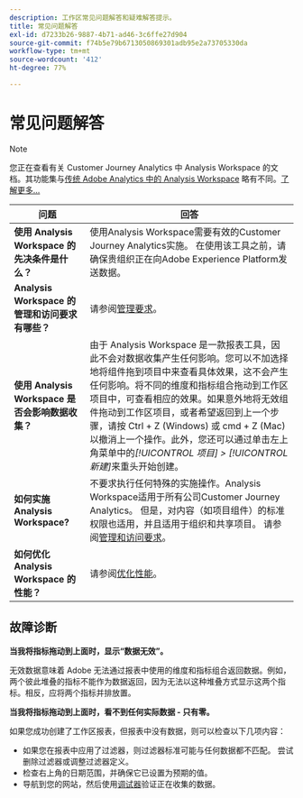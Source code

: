 ```yaml
---
description: 工作区常见问题解答和疑难解答提示。
title: 常见问题解答
exl-id: d7233b26-9887-4b71-ad46-3c6ffe27d904
source-git-commit: f74b5e79b6713050869301adb95e2a73705330da
workflow-type: tm+mt
source-wordcount: '412'
ht-degree: 77%

---
```


# 常见问题解答

>[!NOTE]
>
>您正在查看有关 Customer Journey Analytics 中 Analysis Workspace 的文档。其功能集与[传统 Adobe Analytics 中的 Analysis Workspace](https://experienceleague.adobe.com/docs/analytics/analyze/analysis-workspace/home.html?lang=zh-Hans) 略有不同。[了解更多...](/help/getting-started/cja-aa.md)

| 问题 | 回答 |
|--- |--- |
| **使用 Analysis Workspace 的先决条件是什么？** | 使用Analysis Workspace需要有效的Customer Journey Analytics实施。 在使用该工具之前，请确保贵组织正在向Adobe Experience Platform发送数据。 |
| **Analysis Workspace 的管理和访问要求有哪些？** | 请参阅[管理要求](/help/analysis-workspace/workspace-faq/frequently-asked-questions-analysis-workspace.md)。 |
| **使用 Analysis Workspace 是否会影响数据收集？** | 由于 Analysis Workspace 是一款报表工具，因此不会对数据收集产生任何影响。您可以不加选择地将组件拖到项目中来查看具体效果，这不会产生任何影响。将不同的维度和指标组合拖动到工作区项目中，可查看相应的效果。如果意外地将无效组件拖动到工作区项目，或者希望返回到上一个步骤，请按 Ctrl + Z (Windows) 或 cmd + Z (Mac) 以撤消上一个操作。此外，您还可以通过单击左上角菜单中的&#x200B;*[!UICONTROL 项目] > [!UICONTROL 新建]*&#x200B;来重头开始创建。 |
| **如何实施Analysis Workspace?** | 不要求执行任何特殊的实施操作。Analysis Workspace适用于所有公司Customer Journey Analytics。 但是，对内容（如项目组件）的标准权限也适用，并且适用于组织和共享项目。 请参阅[管理和访问要求](/help/analysis-workspace/workspace-faq/frequently-asked-questions-analysis-workspace.md)。 |
| **如何优化 Analysis Workspace 的性能？** | 请参阅[优化性能](/help/analysis-workspace/workspace-faq/optimizing-performance.md)。 |

## 故障诊断

**当我将指标拖动到上面时，显示“数据无效”。**

无效数据意味着 Adobe 无法通过报表中使用的维度和指标组合返回数据。例如，两个彼此堆叠的指标不能作为数据返回，因为无法以这种堆叠方式显示这两个指标。相反，应将两个指标并排放置。

**当我将指标拖动到上面时，看不到任何实际数据 - 只有零。**

如果您成功创建了工作区报表，但报表中没有数据，则可以检查以下几项内容：

* 如果您在报表中应用了过滤器，则过滤器标准可能与任何数据都不匹配。 尝试删除过滤器或调整过滤器定义。
* 检查右上角的日期范围，并确保它已设置为预期的值。
* 导航到您的网站，然后使用[调试器](https://experienceleague.adobe.com/docs/debugger/using/experience-cloud-debugger.html)验证正在收集的数据。
